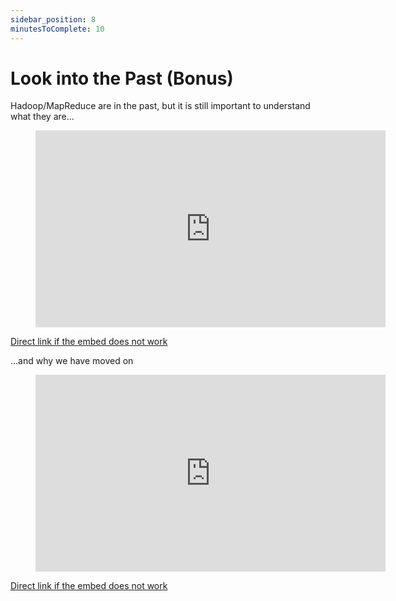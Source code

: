 ```yaml
---
sidebar_position: 8
minutesToComplete: 10
---
```


# Look into the Past (Bonus)

Hadoop/MapReduce are in the past, but it is still important to understand what they are...
<div>
<figure class="video-container">
    <iframe width="560" height="315" src="https://www.youtube.com/embed/s8EPQpgpWVE" title="YouTube video player" frameborder="0" allow="accelerometer; autoplay; clipboard-write; encrypted-media; gyroscope; picture-in-picture" allowfullscreen="allowfullscreen"></iframe>
</figure>
</div>

[Direct link if the embed does not work](https://www.youtube.com/watch?v=s8EPQpgpWVE)

...and why we have moved on
<div>
<figure class="video-container">
    <iframe width="560" height="315" src="https://www.youtube.com/embed/e0Kjf55eyog?start=45" title="YouTube video player" frameborder="0" allow="accelerometer; autoplay; clipboard-write; encrypted-media; gyroscope; picture-in-picture" allowfullscreen="allowfullscreen"></iframe>
</figure>
</div>

[Direct link if the embed does not work](https://www.youtube.com/watch?v=e0Kjf55eyog)
